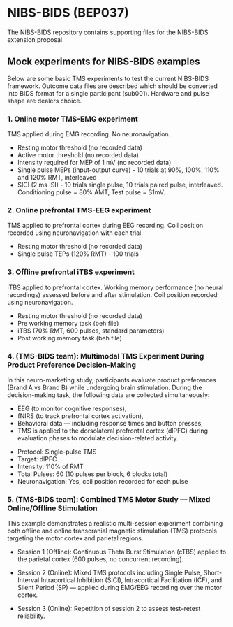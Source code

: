 # NIBS-BIDS (BEP037)

The NIBS-BIDS repository contains supporting files for the NIBS-BIDS extension proposal.

## Mock experiments for NIBS-BIDS examples

Below are some basic TMS experiments to test the current NIBS-BIDS framework.
Outcome data files are described which should be converted into BIDS format
for a single participant (sub001). Hardware and pulse shape are dealers choice.

### 1. Online motor TMS-EMG experiment
TMS applied during EMG recording. No neuronavigation.

* Resting motor threshold (no recorded data) 
* Active motor threshold (no recorded data)
* Intensity required for MEP of 1 mV (no recorded data)
* Single pulse MEPs (input-output curve) - 10 trials at 90%, 100%, 110% and 120% RMT, interleaved
* SICI (2 ms ISI) - 10 trials single pulse, 10 trials paired pulse, interleaved. Conditioning pulse = 80% AMT, Test pulse = S1mV.

### 2. Online prefrontal TMS-EEG experiment
TMS applied to prefrontal cortex during EEG recording. Coil position recorded using neuronavigation
with each trial. 

* Resting motor threshold (no recorded data) 
* Single pulse TEPs (120% RMT) - 100 trials

### 3. Offline prefrontal iTBS experiment
iTBS applied to prefrontal cortex. Working memory performance (no neural recordings)
assessed before and after stimulation. Coil position recorded using neuronavigation.

* Resting motor threshold (no recorded data) 
* Pre working memory task (beh file)
* iTBS (70% RMT, 600 pulses, standard parameters)
* Post working memory task (beh file)

### 4. (TMS-BIDS team): Multimodal TMS Experiment During Product Preference Decision-Making
In this neuro-marketing study, participants evaluate product preferences (Brand A vs Brand B) while undergoing brain stimulation.
During the decision-making task, the following data are collected simultaneously:
- EEG (to monitor cognitive responses),
- fNIRS (to track prefrontal cortex activation),
- Behavioral data — including response times and button presses,
- TMS is applied to the dorsolateral prefrontal cortex (dlPFC) during evaluation phases to modulate decision-related activity.

* Protocol: Single-pulse TMS
* Target: dlPFC 
* Intensity: 110% of RMT
* Total Pulses: 60 (10 pulses per block, 6 blocks total)
* Neuronavigation: Yes, coil position recorded for each pulse

### 5. (TMS-BIDS team): Combined TMS Motor Study — Mixed Online/Offline Stimulation
This example demonstrates a realistic multi-session experiment combining both offline and online transcranial magnetic stimulation (TMS) protocols targeting the motor cortex and parietal regions.

* Session 1 (Offline): Continuous Theta Burst Stimulation (cTBS) applied to the parietal cortex (600 pulses, no concurrent recording).

* Session 2 (Online): Mixed TMS protocols including Single Pulse, Short-Interval Intracortical Inhibition (SICI), Intracortical Facilitation (ICF), and Silent Period (SP) — applied during EMG/EEG recording over the motor cortex.

* Session 3 (Online): Repetition of session 2 to assess test–retest reliability.